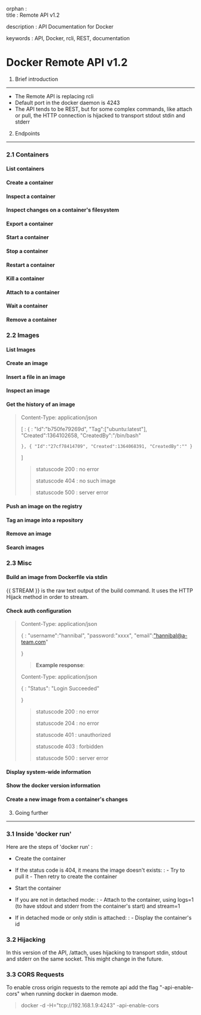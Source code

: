 orphan
:   
title
:   Remote API v1.2

description
:   API Documentation for Docker

keywords
:   API, Docker, rcli, REST, documentation

Docker Remote API v1.2
======================

1. Brief introduction
---------------------

-   The Remote API is replacing rcli
-   Default port in the docker daemon is 4243
-   The API tends to be REST, but for some complex commands, like attach
    or pull, the HTTP connection is hijacked to transport stdout stdin
    and stderr

2. Endpoints
------------

### 2.1 Containers

#### List containers

#### Create a container

#### Inspect a container

#### Inspect changes on a container's filesystem

#### Export a container

#### Start a container

#### Stop a container

#### Restart a container

#### Kill a container

#### Attach to a container

#### Wait a container

#### Remove a container

### 2.2 Images

#### List Images

#### Create an image

#### Insert a file in an image

#### Inspect an image

#### Get the history of an image

> Content-Type: application/json
>
> [
> :   {
>     :   "Id":"b750fe79269d", "Tag":["ubuntu:latest"],
>         "Created":1364102658, "CreatedBy":"/bin/bash"
>
>     }, { "Id":"27cf78414709", "Created":1364068391, "CreatedBy":"" }
>
> ]
>
> > statuscode 200
> > :   no error
> >
> > statuscode 404
> > :   no such image
> >
> > statuscode 500
> > :   server error
> >
#### Push an image on the registry

#### Tag an image into a repository

#### Remove an image

#### Search images

### 2.3 Misc

#### Build an image from Dockerfile via stdin

{{ STREAM }} is the raw text output of the build command. It uses the
HTTP Hijack method in order to stream.

#### Check auth configuration

> Content-Type: application/json
>
> {
> :   "username":"hannibal", "password:"xxxx",
>     "email":["hannibal@a-team.com](mailto:"hannibal@a-team.com)"
>
> }
>
> > **Example response**:
>
> Content-Type: application/json
>
> {
> :   "Status": "Login Succeeded"
>
> }
>
> > statuscode 200
> > :   no error
> >
> > statuscode 204
> > :   no error
> >
> > statuscode 401
> > :   unauthorized
> >
> > statuscode 403
> > :   forbidden
> >
> > statuscode 500
> > :   server error
> >
#### Display system-wide information

#### Show the docker version information

#### Create a new image from a container's changes

3. Going further
----------------

### 3.1 Inside 'docker run'

Here are the steps of 'docker run' :

-   Create the container
-   If the status code is 404, it means the image doesn't exists:
    :   -   Try to pull it
        -   Then retry to create the container

-   Start the container
-   If you are not in detached mode:
    :   -   Attach to the container, using logs=1 (to have stdout and
            stderr from the container's start) and stream=1

-   If in detached mode or only stdin is attached:
    :   -   Display the container's id

### 3.2 Hijacking

In this version of the API, /attach, uses hijacking to transport stdin,
stdout and stderr on the same socket. This might change in the future.

### 3.3 CORS Requests

To enable cross origin requests to the remote api add the flag
"-api-enable-cors" when running docker in daemon mode.

> docker -d -H="tcp://192.168.1.9:4243" -api-enable-cors
